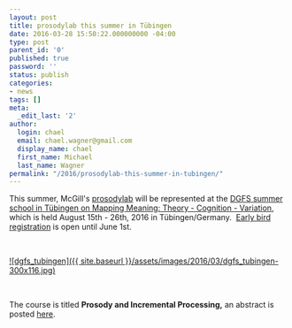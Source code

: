 ```yaml
---
layout: post
title: prosodylab this summer in Tübingen
date: 2016-03-28 15:50:22.000000000 -04:00
type: post
parent_id: '0'
published: true
password: ''
status: publish
categories:
- news
tags: []
meta:
  _edit_last: '2'
author:
  login: chael
  email: chael.wagner@gmail.com
  display_name: chael
  first_name: Michael
  last_name: Wagner
permalink: "/2016/prosodylab-this-summer-in-tubingen/"
---
```

This summer, McGill's&nbsp;[prosodylab](http://prosodylab.org/) will be represented at the [DGFS summer school in Tübingen on&nbsp;Mapping Meaning: Theory - Cognition - Variation](http://www.uni-tuebingen.de/forschung/forschungsschwerpunkte/sonderforschungsbereiche/sfb-833/ev/dgfs-summer-school-2016-sfb-833.html), which is held&nbsp;August 15th - 26th, 2016 in Tübingen/Germany. &nbsp;[Early bird registration](http://www.sfb833.uni-tuebingen.de/ev/dgfs-summer-school-2016-sfb-833/registration.html) is open until June 1st.

&nbsp;

[![dgfs_tubingen]({{ site.baseurl }}/assets/images/2016/03/dgfs_tubingen-300x116.jpg)](http://prosodylab.org/wp-content/dgfs_tubingen.jpg)

&nbsp;

The course is titled **Prosody and Incremental Processing,** an abstract is posted [here](http://www.sfb833.uni-tuebingen.de/ev/dgfs-summer-school-2016-sfb-833/courses/b-cognition/b3-wagner.html).

&nbsp;

